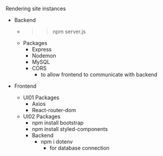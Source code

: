Rendering site instances

- Backend
    - >> npm server.js
    - Packages
        - Express
        - Nodemon
        - MySQL
        - CORS
            - to allow frontend to communicate with backend

- Frontend
    - UI01 Packages
        - Axios
        - React-router-dom
    - UI02 Packages
        - npm install bootstrap
        - npm install styled-components
        - Backend
            - npm i dotenv
                - for database connection